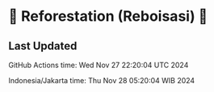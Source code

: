 
# 🌳 Reforestation (Reboisasi) 🌲

## Last Updated

GitHub Actions time: Wed Nov 27 22:20:04 UTC 2024

Indonesia/Jakarta time: Thu Nov 28 05:20:04 WIB 2024
